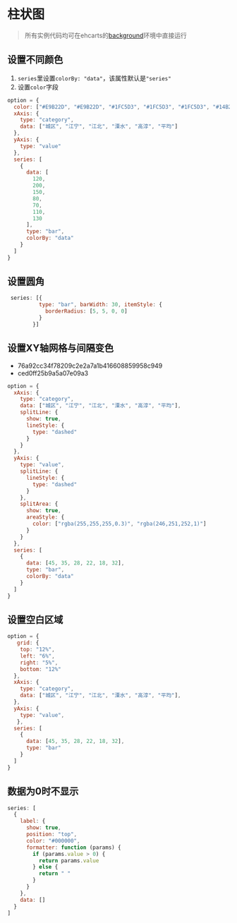 # 柱状图

> 所有实例代码均可在ehcarts的[background](https://echarts.apache.org/examples/zh/editor.html)环境中直接运行

## 设置不同颜色

1. `series`里设置`colorBy: "data"`，该属性默认是`"series"`
2. 设置`color`字段

```js
option = {
  color: ["#E9B22D", "#E9B22D", "#1FC5D3", "#1FC5D3", "#1FC5D3", "#14B296"],
  xAxis: {
    type: "category",
    data: ["城区", "江宁", "江北", "溧水", "高淳", "平均"]
  },
  yAxis: {
    type: "value"
  },
  series: [
    {
      data: [
        120,
        200,
        150,
        80,
        70,
        110,
        130
      ],
      type: "bar",
      colorBy: "data"
    }
  ]
}
```

## 设置圆角

```js
 series: [{
          type: "bar", barWidth: 30, itemStyle: {
            borderRadius: [5, 5, 0, 0]
          }
        }]
```



## 设置XY轴网格与间隔变色

- 76a92cc34f78209c2e2a7a1b416608859958c949
- ced0ff25b9a5a07e09a3

```js
option = {
  xAxis: {
    type: "category",
    data: ["城区", "江宁", "江北", "溧水", "高淳", "平均"],
    splitLine: {
      show: true,
      lineStyle: {
        type: "dashed"
      }
    }
  },
  yAxis: {
    type: "value",
    splitLine: {
      lineStyle: {
        type: "dashed"
      }
    },
    splitArea: {
      show: true,
      areaStyle: {
        color: ["rgba(255,255,255,0.3)", "rgba(246,251,252,1)"]
      }
    }
  },
  series: [
    {
      data: [45, 35, 28, 22, 18, 32],
      type: "bar",
      colorBy: "data"
    }
  ]
}
```

## 设置空白区域

```js
option = {
   grid: {
    top: "12%",
    left: "6%",
    right: "5%",
    bottom: "12%"
  },
  xAxis: {
    type: "category",
    data: ["城区", "江宁", "江北", "溧水", "高淳", "平均"],
  },
  yAxis: {
    type: "value",
   },
  series: [
    {
      data: [45, 35, 28, 22, 18, 32],
      type: "bar"
    }
  ]
}
```

## 数据为0时不显示

```js
series: [
  {
    label: {
      show: true,
      position: "top",
      color: "#000000",
      formatter: function (params) {
        if (params.value > 0) {
          return params.value
        } else {
          return " "
        }
      }
    },
    data: []
  }
]
```

